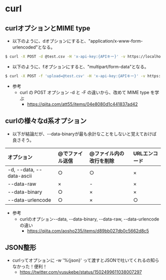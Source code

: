 # curl

## curlオプションとMIME type

- 以下のように、dオプションにすると、"application/x-www-form-urlencoded"となる。
```sh
$ curl -X POST -d @test.csv -H 'x-api-key:{APIキー}' -v https://localhost
```

- 以下のように、fオプションにすると、"multipart/form-data"となる。
```sh
$ curl -X POST -f 'upload=@test.csv' -H 'x-api-key:{APIキー}' -v https://localhost
```

- 参考
  - curl の POST オプション -d と -F の違いから、改めて MIME type を学ぶ
    - https://qiita.com/att55/items/04e8080d1c441837ad42

## curlの様々なd系オプション

- 以下が結論だが、--data-binaryが最も余計なことをしないと覚えておけば良さそう。

|オプション|@でファイル送信|@ファイル内の改行を削除|URLエンコード|
|:---|:---|:---|:---|
|-d, --data, --data-ascii|○|○|×|
|--data-raw|×|-|×|
|--data-binary|○|×|×|
|--data-urlencode|○|×|○|

- 参考
  - curlのオプション--data, --data-binary, --data-raw, --data-urlencodeの違い
    - https://qiita.com/aosho235/items/d89bb027db0c5662d8c5

## JSON整形

- curlってオプションに -w '%{json}' って渡すとJSONで吐いてくれるの知らなかった！便利！
  - https://twitter.com/yusukebe/status/1502499611038007297